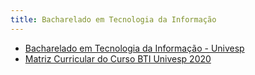 ```yaml
---
title: Bacharelado em Tecnologia da Informação
---
```


- [Bacharelado em Tecnologia da Informação - Univesp](https://univesp.br/cursos/bacharel-em-tecnologia-da-informacao)
- [Matriz Curricular do Curso BTI Univesp 2020](https://drive.google.com/file/d/1sitBLgpysXqR9kZdLSbytPK36x7Y79Bf/view?usp=sharing)
